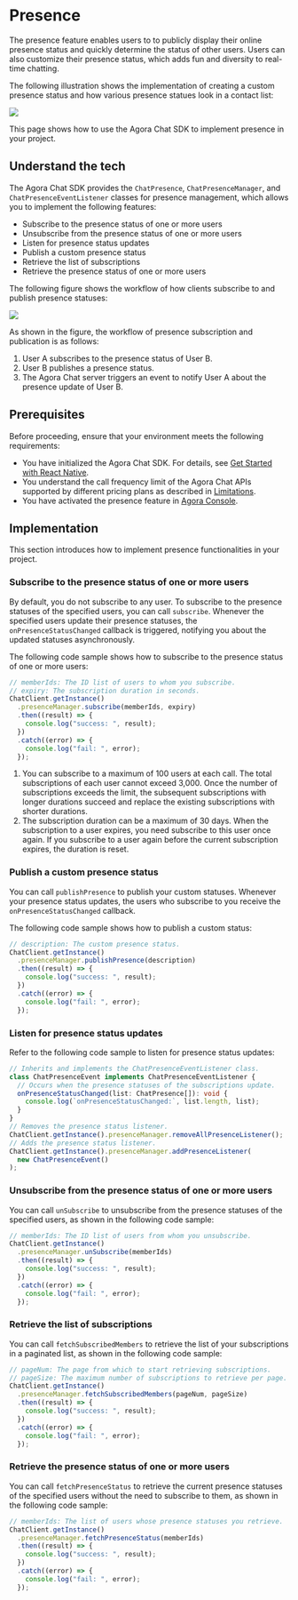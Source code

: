 # Presence

The presence feature enables users to to publicly display their online presence status and quickly determine the status of other users. Users can also customize their presence status, which adds fun and diversity to real-time chatting.

The following illustration shows the implementation of creating a custom presence status and how various presence statues look in a contact list:

![](https://web-cdn.agora.io/docs-files/1655302046418)

This page shows how to use the Agora Chat SDK to implement presence in your project.


## Understand the tech

The Agora Chat SDK provides the `ChatPresence`, `ChatPresenceManager`, and `ChatPresenceEventListener` classes for presence management, which allows you to implement the following features:

- Subscribe to the presence status of one or more users
- Unsubscribe from the presence status of one or more users
- Listen for presence status updates
- Publish a custom presence status
- Retrieve the list of subscriptions
- Retrieve the presence status of one or more users

The following figure shows the workflow of how clients subscribe to and publish presence statuses:

![](https://web-cdn.agora.io/docs-files/1655718659347)

As shown in the figure, the workflow of presence subscription and publication is as follows:

1. User A subscribes to the presence status of User B.
2. User B publishes a presence status.
3. The Agora Chat server triggers an event to notify User A about the presence update of User B.

## Prerequisites

Before proceeding, ensure that your environment meets the following requirements:

- You have initialized the Agora Chat SDK. For details, see [Get Started with React Native](./agora_chat_get_started_rn).
- You understand the call frequency limit of the Agora Chat APIs supported by different pricing plans as described in [Limitations](./agora_chat_limitation).
- You have activated the presence feature in [Agora Console](http://console.staging.agora.io/).

## Implementation

This section introduces how to implement presence functionalities in your project.

### Subscribe to the presence status of one or more users

By default, you do not subscribe to any user. To subscribe to the presence statuses of the specified users, you can call `subscribe`. Whenever the specified users update their presence statuses, the `onPresenceStatusChanged` callback is triggered, notifying you about the updated statuses asynchronously.

The following code sample shows how to subscribe to the presence status of one or more users:

```typescript
// memberIds: The ID list of users to whom you subscribe.
// expiry: The subscription duration in seconds.
ChatClient.getInstance()
  .presenceManager.subscribe(memberIds, expiry)
  .then((result) => {
    console.log("success: ", result);
  })
  .catch((error) => {
    console.log("fail: ", error);
  });
```

<div class="alert info"><ol><li>You can subscribe to a maximum of 100 users at each call. The total subscriptions of each user cannot exceed 3,000. Once the number of subscriptions exceeds the limit, the subsequent subscriptions with longer durations succeed and replace the existing subscriptions with shorter durations.<li>The subscription duration can be a maximum of 30 days. When the subscription to a user expires, you need subscribe to this user once again. If you subscribe to a user again before the current subscription expires, the duration is reset.</ol></div>


### Publish a custom presence status

You can call `publishPresence` to publish your custom statuses. Whenever your presence status updates, the users who subscribe to you receive the `onPresenceStatusChanged` callback.

The following code sample shows how to publish a custom status:

```typescript
// description: The custom presence status.
ChatClient.getInstance()
  .presenceManager.publishPresence(description)
  .then((result) => {
    console.log("success: ", result);
  })
  .catch((error) => {
    console.log("fail: ", error);
  });
```


### Listen for presence status updates

Refer to the following code sample to listen for presence status updates:

```typescript
// Inherits and implements the ChatPresenceEventListener class.
class ChatPresenceEvent implements ChatPresenceEventListener {
  // Occurs when the presence statuses of the subscriptions update.
  onPresenceStatusChanged(list: ChatPresence[]): void {
    console.log(`onPresenceStatusChanged:`, list.length, list);
  }
}
// Removes the presence status listener.
ChatClient.getInstance().presenceManager.removeAllPresenceListener();
// Adds the presence status listener.
ChatClient.getInstance().presenceManager.addPresenceListener(
  new ChatPresenceEvent()
);
```

### Unsubscribe from the presence status of one or more users

You can call `unSubscribe` to unsubscribe from the presence statuses of the specified users, as shown in the following code sample:

```typescript
// memberIds: The ID list of users from whom you unsubscribe.
ChatClient.getInstance()
  .presenceManager.unSubscribe(memberIds)
  .then((result) => {
    console.log("success: ", result);
  })
  .catch((error) => {
    console.log("fail: ", error);
  });
```


### Retrieve the list of subscriptions

You can call `fetchSubscribedMembers` to retrieve the list of your subscriptions in a paginated list, as shown in the following code sample:

```typescript
// pageNum: The page from which to start retrieving subscriptions.
// pageSize: The maximum number of subscriptions to retrieve per page. The range is [1, 50].
ChatClient.getInstance()
  .presenceManager.fetchSubscribedMembers(pageNum, pageSize)
  .then((result) => {
    console.log("success: ", result);
  })
  .catch((error) => {
    console.log("fail: ", error);
  });
```


### Retrieve the presence status of one or more users

You can call `fetchPresenceStatus` to retrieve the current presence statuses of the specified users without the need to subscribe to them, as shown in the following code sample:

```typescript
// memberIds: The list of users whose presence statuses you retrieve.
ChatClient.getInstance()
  .presenceManager.fetchPresenceStatus(memberIds)
  .then((result) => {
    console.log("success: ", result);
  })
  .catch((error) => {
    console.log("fail: ", error);
  });
```